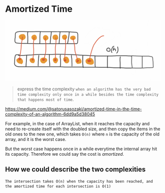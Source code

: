 # Amortized Time

![image](amortized-time-2020-03-15-10-01-15.png)

> express the time complexity `when an algorithm has the very bad time complexity only once in a while besides the time complexity that happens most of time`.

<https://medium.com/@satorusasozaki/amortized-time-in-the-time-complexity-of-an-algorithm-6dd9a5d38045>

For example, in the case of ArrayList, when it reaches the capacity and need to re-create itself with the doubled size, and then copy the items in the old ones to the new one, which takes `O(n)` where `n` is the capacity of the old array, and it is the worst case.

But the worst case happens once in a while everytime  the internal array hit its capacity. Therefore we could say the cost is *amortized*.

## How we could describe the two complexities

```
The intersection takes O(n) when the capacity has been reached, and the amortized time for each intersection is O(1)
```
